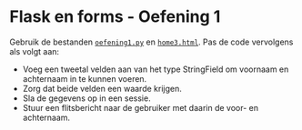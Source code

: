 # Flask en forms - Oefening 1

Gebruik de bestanden [`oefening1.py`](../best) en [`home3.html`](). 
Pas de code vervolgens als volgt aan:

-	Voeg een tweetal velden aan van het type StringField om voornaam en achternaam in te kunnen voeren.
-	Zorg dat beide velden een waarde krijgen.
-	Sla de gegevens op in een sessie.
-	Stuur een flitsbericht naar de gebruiker met daarin de voor- en achternaam.
